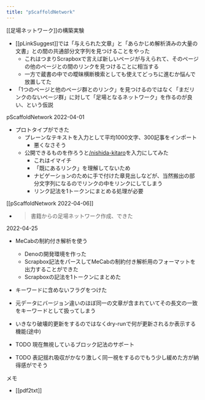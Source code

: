 ```yaml
---
title: "pScaffoldNetwork"
---
```


[[足場ネットワーク]]の構築実験
- [[pLinkSuggest]]では「与えられた文章」と「あらかじめ解析済みの大量の文書」との間の共通部分文字列を見つけることをやった
    - これはつまりScrapboxで言えば新しいページが与えられて、そのページの他のページとの間のリンクを見つけることに相当する
    - 一方で蔵書の中での曖昧横断検索としても使えてどっちに進むか悩んで放置してた
- 「1つのページと他のページ群とのリンク」を見つけるのではなく「まだリンクのないページ群」に対して「足場となるネットワーク」を作るのが良い、という仮説

pScaffoldNetwork 2022-04-01
- プロトタイプができた
    - プレーンなテキストを入力として平均1000文字、300記事をインポート
        - 悪くなさそう
    - 公開できるものを作ろうと[/nishida-kitaro](https://scrapbox.io/nishida-kitaro)を入力にしてみた
        - これはイマイチ
        - 「既にあるリンク」を理解してないため
        - ナビゲーションのために手で付けた章見出しなどが、当然搬出の部分文字列になるのでリンクの中をリンクにしてしまう
        - リンク記法を1トークンにまとめる処理が必要

[[pScaffoldNetwork 2022-04-06]]
- > 書籍からの足場ネットワーク作成、できた

2022-04-25
- MeCabの制約付き解析を使う
    - Denoの開発環境を作った
    - Scrapbox記法をパースしてMeCabの制約付き解析用のフォーマットを出力することができた
    - Scrapboxの記法を1トークンにまとめた
- キーワードに含めないフラグをつけた

- 元データにバージョン違いのほぼ同一の文章が含まれていてその長文の一致をキーワードとして扱ってしまう

- いきなり破壊的更新をするのではなくdry-runで何が更新されるか表示する機能(途中)
- TODO 現在無視しているブロック記法のサポート
- TODO 表記揺れ吸収がかなり激しく同一視をするのでもう少し緩めた方が納得感がでそう


メモ


- [[pdf2txt]]



